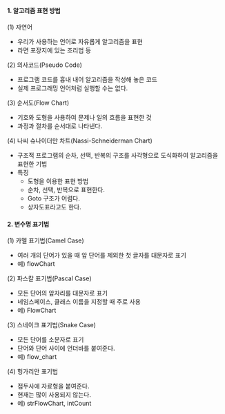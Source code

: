 #### 1. 알고리즘 표현 방법
(1) 자연어
- 우리가 사용하는 언어로 자유롭게 알고리즘을 표현
- 라면 포장지에 있는 조리법 등

(2) 의사코드(Pseudo Code)
- 프로그램 코드를 흉내 내어 알고리즘을 작성해 놓은 코드
- 실제 프로그래밍 언어처럼 실행할 수는 없다.

(3) 순서도(Flow Chart)
- 기호와 도형을 사용하여 문제나 일의 흐름을 표현한 것
- 과정과 절차를 순서대로 나타낸다.

(4) 나씨 슈나이더만 차트(Nassi-Schneiderman Chart)
- 구조적 프로그램의 순차, 선택, 반복의 구조를 사각형으로 도식화하여 알고리즘을 표현한 기법
- 특징
  - 도형을 이용한 표현 방법
  - 순차, 선택, 반복으로 표현한다.
  - Goto 구조가 어렴다.
  - 상자도표라고도 한다.

#### 2. 변수명 표기법
(1) 카멜 표기법(Camel Case)
- 여러 개의 단어가 있을 때 앞 단어를 제외한 첫 글자를 대문자로 표기
- 예) flowChart

(2) 파스칼 표기법(Pascal Case)
- 모든 단어의 앞자리를 대문자로 표기
- 네임스페이스, 클래스 이름을 지정할 때 주로 사용
- 예) FlowChart

(3) 스네이크 표기법(Snake Case)
- 모든 단어를 소문자로 표기
- 단어와 단어 사이에 언더바를 붙여준다.
- 예) flow_chart

(4) 헝가리안 표기법
- 접두사에 자료형을 붙여준다.
- 현재는 많이 사용되지 않는다.
- 예) strFlowChart, intCount

